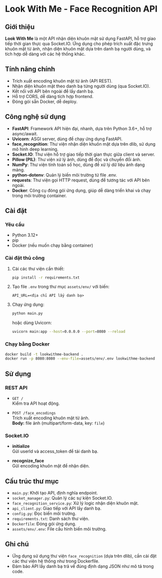 # Look With Me - Face Recognition API

## Giới thiệu

**Look With Me** là một API nhận diện khuôn mặt sử dụng FastAPI, hỗ trợ giao tiếp thời gian thực qua Socket.IO. Ứng dụng cho phép trích xuất đặc trưng khuôn mặt từ ảnh, nhận diện khuôn mặt dựa trên danh bạ người dùng, và tích hợp dễ dàng với các hệ thống khác.

## Tính năng chính

- Trích xuất encoding khuôn mặt từ ảnh (API REST).
- Nhận diện khuôn mặt theo danh bạ từng người dùng (qua Socket.IO).
- Kết nối với API bên ngoài để lấy danh bạ.
- Hỗ trợ CORS, dễ dàng tích hợp frontend.
- Đóng gói sẵn Docker, dễ deploy.

## Công nghệ sử dụng

- **FastAPI**: Framework API hiện đại, nhanh, dựa trên Python 3.6+, hỗ trợ async/await.
- **Uvicorn**: ASGI server, dùng để chạy ứng dụng FastAPI.
- **face_recognition**: Thư viện nhận diện khuôn mặt dựa trên dlib, sử dụng mô hình deep learning.
- **Socket.IO**: Thư viện hỗ trợ giao tiếp thời gian thực giữa client và server.
- **Pillow (PIL)**: Thư viện xử lý ảnh, dùng để đọc và chuyển đổi ảnh.
- **NumPy**: Thư viện tính toán số học, dùng để xử lý dữ liệu ảnh dạng mảng.
- **python-dotenv**: Quản lý biến môi trường từ file .env.
- **requests**: Thư viện gọi HTTP request, dùng để tương tác với API bên ngoài.
- **Docker**: Công cụ đóng gói ứng dụng, giúp dễ dàng triển khai và chạy trong môi trường container.

## Cài đặt

### Yêu cầu

- Python 3.12+
- pip
- Docker (nếu muốn chạy bằng container)

### Cài đặt thủ công

1. Cài các thư viện cần thiết:
    ```bash
    pip install -r requirements.txt
    ```

2. Tạo file `.env` trong thư mục `assets/env/` với biến:
    ```
    API_URL=<địa chỉ API lấy danh bạ>
    ```

3. Chạy ứng dụng:
    ```bash
    python main.py
    ```
    hoặc dùng Uvicorn:
    ```bash
    uvicorn main:app --host=0.0.0.0 --port=8080 --reload
    ```

### Chạy bằng Docker

```bash
docker build -t lookwithme-backend .
docker run -p 8080:8080 --env-file=assets/env/.env lookwithme-backend
```

## Sử dụng

### REST API

- `GET /`  
  Kiểm tra API hoạt động.

- `POST /face_encodings`  
  Trích xuất encoding khuôn mặt từ ảnh.  
  **Body:** file ảnh (multipart/form-data, key: `file`)

### Socket.IO

- **initialize**  
  Gửi userId và access_token để tải danh bạ.

- **recognize_face**  
  Gửi encoding khuôn mặt để nhận diện.

## Cấu trúc thư mục

- `main.py`: Khởi tạo API, định nghĩa endpoint.
- `socket_manager.py`: Quản lý các sự kiện Socket.IO.
- `face_recognition_service.py`: Xử lý logic nhận diện khuôn mặt.
- `api_client.py`: Giao tiếp với API lấy danh bạ.
- `config.py`: Đọc biến môi trường.
- `requirements.txt`: Danh sách thư viện.
- `Dockerfile`: Đóng gói ứng dụng.
- `assets/env/.env`: File cấu hình biến môi trường.

## Ghi chú

- Ứng dụng sử dụng thư viện `face_recognition` (dựa trên dlib), cần cài đặt các thư viện hệ thống như trong Dockerfile.
- Đảm bảo API lấy danh bạ trả về đúng định dạng JSON như mô tả trong code. 